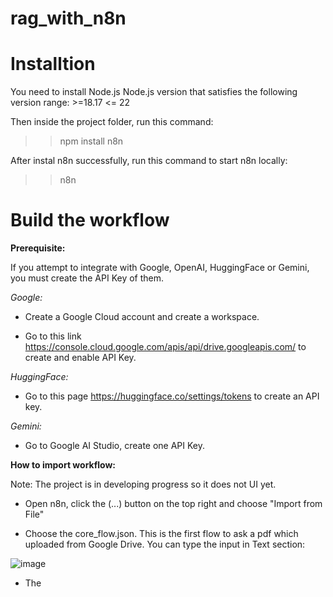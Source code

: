 # rag_with_n8n

# Installtion

You need to install Node.js Node.js version that satisfies the following version range: >=18.17 <= 22

Then inside the project folder, run this command:

>> npm install n8n

After instal n8n successfully, run this command to start n8n locally:

>> n8n

# Build the workflow

**Prerequisite:**

If you attempt to integrate with Google, OpenAI, HuggingFace or Gemini, you must create the API Key of them.

*Google:*

- Create a Google Cloud account and create a workspace.

- Go to this link https://console.cloud.google.com/apis/api/drive.googleapis.com/ to create and enable API Key.

*HuggingFace:*

- Go to this page https://huggingface.co/settings/tokens to create an API key.

*Gemini:*

- Go to Google AI Studio, create one API Key.

**How to import workflow:**

Note: The project is in developing progress so it does not UI yet.

- Open n8n, click the (...) button on the top right and choose "Import from File"

- Choose the core_flow.json. This is the first flow to ask a pdf which uploaded from Google Drive. You can type the input in Text section:

![image](https://github.com/user-attachments/assets/ab2d59b9-1785-4bf6-ac38-6ecfad18bdd7)

- The 

